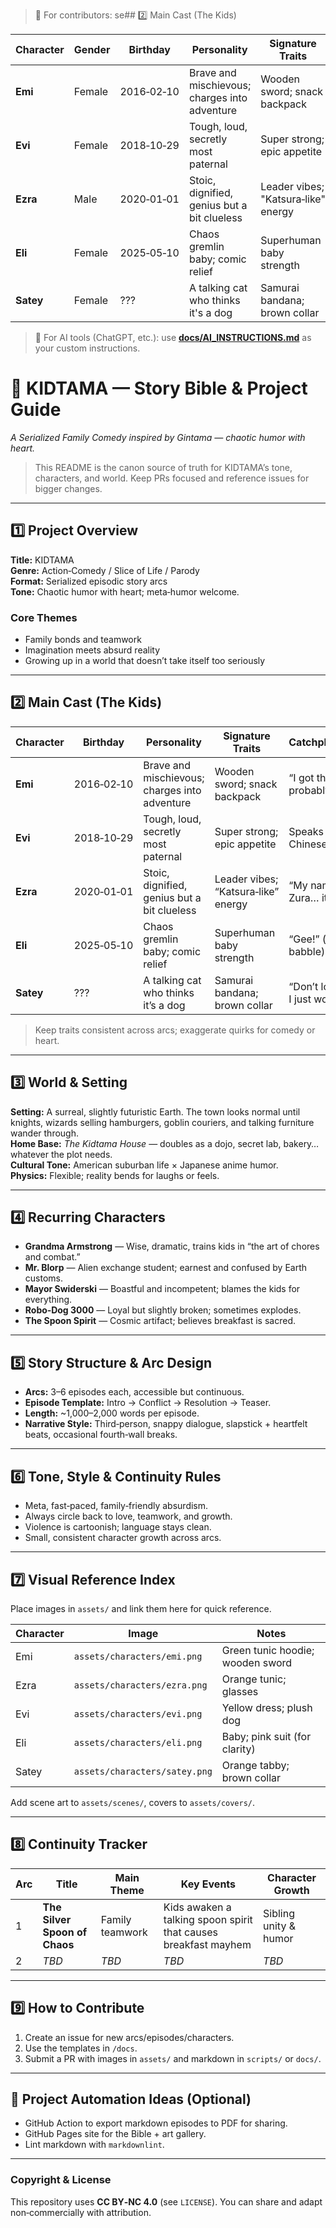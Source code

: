 > 🔧 For contributors: se## 2️⃣ Main Cast (The Kids)

| Character | Gender | Birthday | Personality | Signature Traits | Catchphrase/Quirk |
|---|---|---|---|---|---|
| **Emi** | Female | 2016‑02‑10 | Brave and mischievous; charges into adventure | Wooden sword; snack backpack | "I got this! (…probably.)" |
| **Evi** | Female | 2018‑10‑29 | Tough, loud, secretly most paternal | Super strong; epic appetite | Speaks with a Chinese accent |
| **Ezra** | Male | 2020‑01‑01 | Stoic, dignified, genius but a bit clueless | Leader vibes; "Katsura‑like" energy | "My name is not Zura… it's **Ezura**." |
| **Eli** | Female | 2025‑05‑10 | Chaos gremlin baby; comic relief | Superhuman baby strength | "Gee!" (baby babble) |
| **Satey** | Female | ??? | A talking cat who thinks it's a dog | Samurai bandana; brown collar | "Don't look at me—I just work here." |/INSTRUCTIONS.md](docs/INSTRUCTIONS.md)**  
> 🤖 For AI tools (ChatGPT, etc.): use **[docs/AI_INSTRUCTIONS.md](docs/AI_INSTRUCTIONS.md)** as your custom instructions.


# 🥢 KIDTAMA — Story Bible & Project Guide

_A Serialized Family Comedy inspired by Gintama — chaotic humor with heart._

> This README is the canon source of truth for KIDTAMA’s tone, characters, and world. Keep PRs focused and reference issues for bigger changes.

---

## 1️⃣ Project Overview
**Title:** KIDTAMA  
**Genre:** Action‑Comedy / Slice of Life / Parody  
**Format:** Serialized episodic story arcs  
**Tone:** Chaotic humor with heart; meta‑humor welcome.

### Core Themes
- Family bonds and teamwork  
- Imagination meets absurd reality  
- Growing up in a world that doesn’t take itself too seriously

---

## 2️⃣ Main Cast (The Kids)

| Character | Birthday | Personality | Signature Traits | Catchphrase/Quirk |
|---|---|---|---|---|
| **Emi** | 2016‑02‑10 | Brave and mischievous; charges into adventure | Wooden sword; snack backpack | “I got this! (…probably.)” |
| **Evi** | 2018‑10‑29 | Tough, loud, secretly most paternal | Super strong; epic appetite | Speaks with a Chinese accent |
| **Ezra** | 2020‑01‑01 | Stoic, dignified, genius but a bit clueless | Leader vibes; “Katsura‑like” energy | “My name is not Zura… it’s **Ezura**.” |
| **Eli** | 2025‑05‑10 | Chaos gremlin baby; comic relief | Superhuman baby strength | “Gee!” (baby babble) |
| **Satey** | ??? | A talking cat who thinks it’s a dog | Samurai bandana; brown collar | “Don’t look at me—I just work here.” |

> Keep traits consistent across arcs; exaggerate quirks for comedy or heart.

---

## 3️⃣ World & Setting
**Setting:** A surreal, slightly futuristic Earth. The town looks normal until knights, wizards selling hamburgers, goblin couriers, and talking furniture wander through.  
**Home Base:** _The Kidtama House_ — doubles as a dojo, secret lab, bakery… whatever the plot needs.  
**Cultural Tone:** American suburban life × Japanese anime humor.  
**Physics:** Flexible; reality bends for laughs or feels.

---

## 4️⃣ Recurring Characters
- **Grandma Armstrong** — Wise, dramatic, trains kids in “the art of chores and combat.”  
- **Mr. Blorp** — Alien exchange student; earnest and confused by Earth customs.  
- **Mayor Swiderski** — Boastful and incompetent; blames the kids for everything.  
- **Robo‑Dog 3000** — Loyal but slightly broken; sometimes explodes.  
- **The Spoon Spirit** — Cosmic artifact; believes breakfast is sacred.

---

## 5️⃣ Story Structure & Arc Design
- **Arcs:** 3–6 episodes each, accessible but continuous.  
- **Episode Template:** Intro → Conflict → Resolution → Teaser.  
- **Length:** ~1,000–2,000 words per episode.  
- **Narrative Style:** Third‑person, snappy dialogue, slapstick + heartfelt beats, occasional fourth‑wall breaks.

---

## 6️⃣ Tone, Style & Continuity Rules
- Meta, fast‑paced, family‑friendly absurdism.  
- Always circle back to love, teamwork, and growth.  
- Violence is cartoonish; language stays clean.  
- Small, consistent character growth across arcs.

---

## 7️⃣ Visual Reference Index
Place images in `assets/` and link them here for quick reference.

| Character | Image | Notes |
|---|---|---|
| Emi | `assets/characters/emi.png` | Green tunic hoodie; wooden sword |
| Ezra | `assets/characters/ezra.png` | Orange tunic; glasses |
| Evi | `assets/characters/evi.png` | Yellow dress; plush dog |
| Eli | `assets/characters/eli.png` | Baby; pink suit (for clarity) |
| Satey | `assets/characters/satey.png` | Orange tabby; brown collar |

Add scene art to `assets/scenes/`, covers to `assets/covers/`.

---

## 8️⃣ Continuity Tracker
| Arc | Title | Main Theme | Key Events | Character Growth |
|---|---|---|---|---|
| 1 | **The Silver Spoon of Chaos** | Family teamwork | Kids awaken a talking spoon spirit that causes breakfast mayhem | Sibling unity & humor |
| 2 | _TBD_ | _TBD_ | _TBD_ | _TBD_ |

---

## 9️⃣ How to Contribute
1. Create an issue for new arcs/episodes/characters.  
2. Use the templates in `/docs`.  
3. Submit a PR with images in `assets/` and markdown in `scripts/` or `docs/`.

---

## 🔧 Project Automation Ideas (Optional)
- GitHub Action to export markdown episodes to PDF for sharing.  
- GitHub Pages site for the Bible + art gallery.  
- Lint markdown with `markdownlint`.

---

### Copyright & License
This repository uses **CC BY‑NC 4.0** (see `LICENSE`). You can share and adapt non‑commercially with attribution.